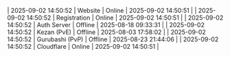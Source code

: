 | 2025-09-02 14:50:52 | Website | Online | 2025-09-02 14:50:51 |
| 2025-09-02 14:50:52 | Registration | Online | 2025-09-02 14:50:51 |
| 2025-09-02 14:50:52 | Auth Server | Offline | 2025-08-18 09:33:31 |
| 2025-09-02 14:50:52 | Kezan (PvE) | Offline | 2025-08-03 17:58:02 |
| 2025-09-02 14:50:52 | Gurubashi (PvP) | Offline | 2025-08-23 21:44:06 |
| 2025-09-02 14:50:52 | Cloudflare | Online | 2025-09-02 14:50:51 |
